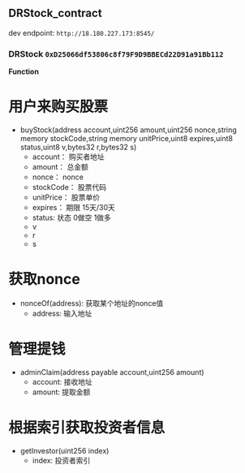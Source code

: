 

## DRStock_contract

dev endpoint: `http://18.180.227.173:8545/`

### DRStock `0xD25066df53806c8f79F9D9BBECd22D91a91Bb112`

**Function**
        
# 用户来购买股票
- buyStock(address account,uint256 amount,uint256 nonce,string memory stockCode,string memory unitPrice,uint8 expires,uint8 status,uint8 v,bytes32 r,bytes32 s)
    * account：   购买者地址
    * amount：    总金额
    * nonce：     nonce
    * stockCode： 股票代码
    * unitPrice： 股票单价
    * expires：   期限 15天/30天
    * status:     状态 0做空 1做多
    * v
    * r
    * s
# 获取nonce
- nonceOf(address): 获取某个地址的nonce值
    * address: 输入地址


# 管理提钱
- adminClaim(address payable account,uint256 amount)          
    * account:  接收地址
    * amount:  提取金额
                            
                            
# 根据索引获取投资者信息
- getInvestor(uint256 index)   
    * index: 投资者索引
